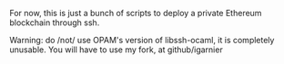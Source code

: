 
For now, this is just a bunch of scripts to deploy a private Ethereum blockchain through ssh.

Warning: do /not/ use OPAM's version of libssh-ocaml, it is completely unusable. You will have to use my fork, at github/igarnier